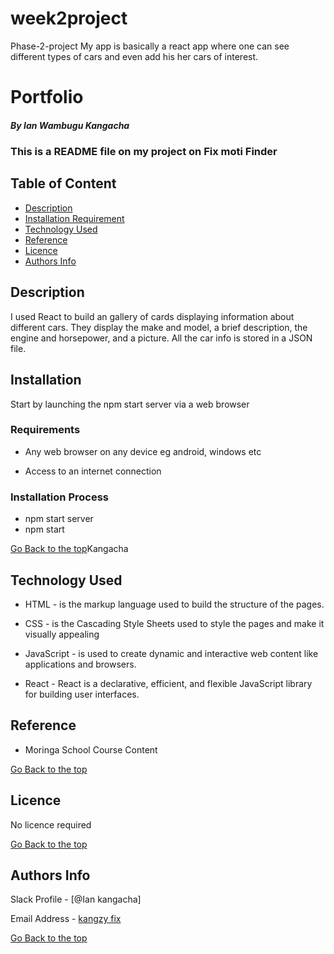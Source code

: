 # week2project
Phase-2-project
My app is basically a react app where one can see different types of cars and even add his her cars of interest.
# Portfolio

##### By Ian Wambugu Kangacha
### This is a README file on my project on Fix moti Finder

## Table of Content

+ [Description](#description)
+ [Installation Requirement](#Installation)
+ [Technology Used](#technology-used)
+ [Reference](#reference)
+ [Licence](#licence)
+ [Authors Info](#author-Info)

## Description
<p>I used React to build an gallery of cards displaying information about different cars. They display the make and model, a brief description, the engine and horsepower, and a picture. All the car info is stored in a JSON file. </p>


## Installation

<p>Start by launching the npm start server via a web browser</p>

### Requirements

* Any web browser on any device eg android, windows etc

* Access to an internet connection

### Installation Process
* npm start server
* npm start

[Go Back to the top](#portfolio)Kangacha
## Technology Used
* HTML - is the markup language used to build the structure of the pages.

* CSS - is the Cascading Style Sheets used to style the pages and make it visually appealing

* JavaScript - is used to create dynamic and interactive web content like applications and browsers.

* React -  React is a declarative, efficient, and flexible JavaScript library for building user interfaces.

## Reference
* Moringa School Course Content

[Go Back to the top](#portfolio)

## Licence

No licence required

[Go Back to the top](#portfolio)

## Authors Info

Slack Profile - [@Ian kangacha]

Email Address - [kangzy fix](kangzy.fix@student.moringaschool.com)

[Go Back to the top](#Kangacha)
